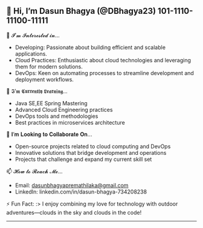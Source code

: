 👋 Hi, I’m Dasun Bhagya (@DBhagya23)   101-1110-11100-11111
---------------------------------------------------------------------------------------------------------------------------------------
👀 𝓘’𝓶 𝓘𝓷𝓽𝓮𝓻𝓮𝓼𝓽𝓮𝓭 𝓲𝓷...
- Developing:  Passionate about building efficient and scalable applications.
- Cloud Practices: Enthusiastic about cloud technologies and leveraging them for modern solutions.
- DevOps: Keen on automating processes to streamline development and deployment workflows.

🌱 𝕴’𝖒 𝕮𝖚𝖗𝖗𝖊𝖓𝖙𝖑𝖞 𝕷𝖊𝖆𝖗𝖓𝖎𝖓𝖌...
- Java SE,EE Spring Mastering
- Advanced Cloud Engineering practices
- DevOps tools and methodologies
- Best practices in microservices architecture

 💞️ 𝐈’𝐦 𝐋𝐨𝐨𝐤𝐢𝐧𝐠 𝐭𝐨 𝐂𝐨𝐥𝐥𝐚𝐛𝐨𝐫𝐚𝐭𝐞 𝐎𝐧...
- Open-source projects related to cloud computing and DevOps
- Innovative solutions that bridge development and operations
- Projects that challenge and expand my current skill set

📫 𝓗𝓸𝔀 𝓽𝓸 𝓡𝓮𝓪𝓬𝓱 𝓜𝓮...
- Email: dasunbhagyapremathilaka@gmail.com
- LinkedIn: linkedin.com/in/dasun-bhagya-734208238

⚡ Fun Fact:
  :> I enjoy combining my love for technology with outdoor adventures—clouds in the sky and clouds in the code!
  
---------------------------------------------------------------------------------------------------------------------------------------
